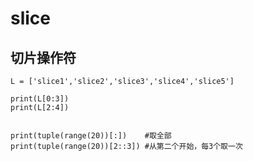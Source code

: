  # slice
 ## 切片操作符

    L = ['slice1','slice2','slice3','slice4','slice5']

    print(L[0:3])
    print(L[2:4])


    print(tuple(range(20))[:])    #取全部
    print(tuple(range(20))[2::3]) #从第二个开始，每3个取一次
